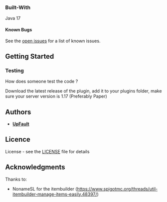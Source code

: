 <blockquote class="imgur-embed-pub" lang="en" data-id="6nEulpd" data-context="false" ><a href="//imgur.com/6nEulpd"></a></blockquote>

### Built-With

Java 17

#### Known Bugs

See the [open issues](https://github.com/UpFault/CookieClicker/issues) for a list of known issues.

## Getting Started

### Testing

How does someone test the code ?

Download the latest release of the plugin, add it to your plugins folder, make sure your server version is 1.17 (Preferably Paper)

## Authors

* **[UpFault](https://github.com/upfault)**
## Licence

License - see the [LICENSE](LICENSE) file for details

## Acknowledgments

Thanks to:

- NonameSL for the itembuilder (https://www.spigotmc.org/threads/util-itembuilder-manage-items-easily.48397/) 

